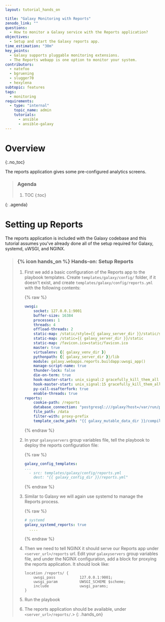 ```yaml
---
layout: tutorial_hands_on

title: "Galaxy Monitoring with Reports"
zenodo_link: ""
questions:
  - How to monitor a Galaxy service with the Reports application?
objectives:
  - Setup and start the Galaxy reports app.
time_estimation: "30m"
key_points:
  - Galaxy supports pluggable monitoring extensions.
  - The Reports webapp is one option to monitor your system.
contributors:
  - natefoo
  - bgruening
  - slugger70
  - hexylena
subtopic: features
tags:
  - monitoring
requirements:
  - type: "internal"
    topic_name: admin
    tutorials:
      - ansible
      - ansible-galaxy
---
```



# Overview
{:.no_toc}

The reports application gives some pre-configured analytics screens.

> ### Agenda
>
> 1. TOC
> {:toc}
>
{: .agenda}

# Setting up Reports

The reports application is included with the Galaxy codebase and this tutorial assumes you've already done all of the setup required for Galaxy, systemd, uWSGI, and NGINX.

> ### {% icon hands_on %} Hands-on: Setup Reports
>
>
> 1. First we add a basic configuration of the Reports app to the playbook templates. Create `templates/galaxy/config/` folder, if it doesn't exist, and create `templates/galaxy/config/reports.yml` with the following contents:
>
>    {% raw %}
>    ```yml
>    uwsgi:
>        socket: 127.0.0.1:9001
>        buffer-size: 16384
>        processes: 1
>        threads: 4
>        offload-threads: 2
>        static-map: /static/style={{ galaxy_server_dir }}/static/style/blue
>        static-map: /static={{ galaxy_server_dir }}/static
>        static-map: /favicon.ico=static/favicon.ico
>        master: true
>        virtualenv: {{ galaxy_venv_dir }}
>        pythonpath: {{ galaxy_server_dir }}/lib
>        module: galaxy.webapps.reports.buildapp:uwsgi_app()
>        manage-script-name: true
>        thunder-lock: false
>        die-on-term: true
>        hook-master-start: unix_signal:2 gracefully_kill_them_all
>        hook-master-start: unix_signal:15 gracefully_kill_them_all
>        py-call-osafterfork: true
>        enable-threads: true
>    reports:
>        cookie-path: /reports
>        database_connection: "postgresql:///galaxy?host=/var/run/postgresql"
>        file_path: /data
>        filter-with: proxy-prefix
>        template_cache_path: "{{ galaxy_mutable_data_dir }}/compiled_templates"
>    ```
>    {% endraw %}
>
> 2. In your `galaxyservers` group variables file, tell the playbook to deploy the reports configuration file:
>
>    {% raw %}
>    ```yml
>    galaxy_config_templates:
>    ...
>      - src: templates/galaxy/config/reports.yml
>        dest: "{{ galaxy_config_dir }}/reports.yml"
>    ```
>    {% endraw %}
>
>
> 3. Similar to Galaxy we will again use systemd to manage the Reports process.
>
>    {% raw %}
>    ```yml
>    # systemd
>    galaxy_systemd_reports: true
>      ....
>    ```
>    {% endraw %}
>
> 4. Then we need to tell NGINX it should serve our Reports app under `<server_url>/reports` url. Edit your `galaxyservers` group variables file, and under the NGINX configuration, add a block for proxying the reports application. It should look like:
>
>    ```nginx
>    location /reports/ {
>        uwsgi_pass           127.0.0.1:9001;
>        uwsgi_param          UWSGI_SCHEME $scheme;
>        include              uwsgi_params;
>    }
>    ```
>
> 5. Run the playbook
>
> 6. The reports application should be available, under `<server_url>/reports/`.>
{: .hands_on}
